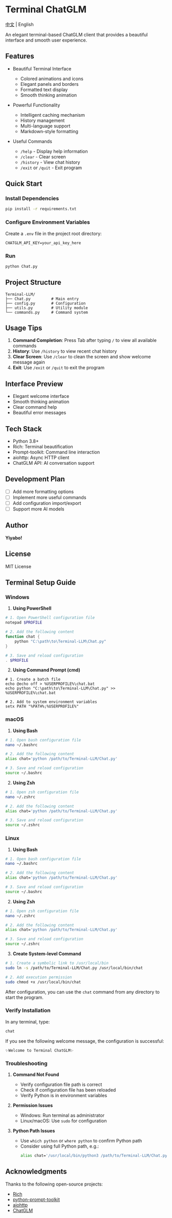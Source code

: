 # Terminal ChatGLM 

[中文](README.md) | English

An elegant terminal-based ChatGLM client that provides a beautiful interface and smooth user experience.

## Features

- Beautiful Terminal Interface
  - Colored animations and icons
  - Elegant panels and borders
  - Formatted text display
  - Smooth thinking animation

- Powerful Functionality
  - Intelligent caching mechanism
  - History management
  - Multi-language support
  - Markdown-style formatting

- Useful Commands
  - `/help` - Display help information
  - `/clear` - Clear screen
  - `/history` - View chat history
  - `/exit` or `/quit` - Exit program

## Quick Start

### Install Dependencies

```bash
pip install -r requirements.txt
```

### Configure Environment Variables

Create a `.env` file in the project root directory:
```env
CHATGLM_API_KEY=your_api_key_here
```

### Run

```bash
python Chat.py
```

## Project Structure

```
Terminal-LLM/
├── Chat.py         # Main entry
├── config.py       # Configuration
├── utils.py        # Utility module
└── commands.py     # Command system
```

## Usage Tips

1. **Command Completion**: Press Tab after typing `/` to view all available commands
2. **History**: Use `/history` to view recent chat history
3. **Clear Screen**: Use `/clear` to clean the screen and show welcome message again
4. **Exit**: Use `/exit` or `/quit` to exit the program

## Interface Preview

- Elegant welcome interface
- Smooth thinking animation
- Clear command help
- Beautiful error messages

## Tech Stack

- Python 3.8+
- Rich: Terminal beautification
- Prompt-toolkit: Command line interaction
- aiohttp: Async HTTP client
- ChatGLM API: AI conversation support

## Development Plan

- [ ] Add more formatting options
- [ ] Implement more useful commands
- [ ] Add configuration import/export
- [ ] Support more AI models

## Author

**Yiyabo!**

## License

MIT License

## Terminal Setup Guide

### Windows

1. **Using PowerShell**
```powershell
# 1. Open PowerShell configuration file
notepad $PROFILE

# 2. Add the following content
function chat {
    python "C:\path\to\Terminal-LLM\Chat.py"
}

# 3. Save and reload configuration
. $PROFILE
```

2. **Using Command Prompt (cmd)**
```batch
# 1. Create a batch file
echo @echo off > %USERPROFILE%\chat.bat
echo python "C:\path\to\Terminal-LLM\Chat.py" >> %USERPROFILE%\chat.bat

# 2. Add to system environment variables
setx PATH "%PATH%;%USERPROFILE%"
```

### macOS

1. **Using Bash**
```bash
# 1. Open bash configuration file
nano ~/.bashrc

# 2. Add the following content
alias chat='python /path/to/Terminal-LLM/Chat.py'

# 3. Save and reload configuration
source ~/.bashrc
```

2. **Using Zsh**
```zsh
# 1. Open zsh configuration file
nano ~/.zshrc

# 2. Add the following content
alias chat='python /path/to/Terminal-LLM/Chat.py'

# 3. Save and reload configuration
source ~/.zshrc
```

### Linux

1. **Using Bash**
```bash
# 1. Open bash configuration file
nano ~/.bashrc

# 2. Add the following content
alias chat='python /path/to/Terminal-LLM/Chat.py'

# 3. Save and reload configuration
source ~/.bashrc
```

2. **Using Zsh**
```zsh
# 1. Open zsh configuration file
nano ~/.zshrc

# 2. Add the following content
alias chat='python /path/to/Terminal-LLM/Chat.py'

# 3. Save and reload configuration
source ~/.zshrc
```

3. **Create System-level Command**
```bash
# 1. Create a symbolic link to /usr/local/bin
sudo ln -s /path/to/Terminal-LLM/Chat.py /usr/local/bin/chat

# 2. Add execution permission
sudo chmod +x /usr/local/bin/chat
```

After configuration, you can use the `chat` command from any directory to start the program.

### Verify Installation

In any terminal, type:
```bash
chat
```

If you see the following welcome message, the configuration is successful:
```
✨Welcome to Terminal ChatGLM✨
```

### Troubleshooting

1. **Command Not Found**
   - Verify configuration file path is correct
   - Check if configuration file has been reloaded
   - Verify Python is in environment variables

2. **Permission Issues**
   - Windows: Run terminal as administrator
   - Linux/macOS: Use `sudo` for configuration

3. **Python Path Issues**
   - Use `which python` or `where python` to confirm Python path
   - Consider using full Python path, e.g.:
     ```bash
     alias chat='/usr/local/bin/python3 /path/to/Terminal-LLM/Chat.py'
     ```

## Acknowledgments

Thanks to the following open-source projects:
- [Rich](https://github.com/Textualize/rich)
- [python-prompt-toolkit](https://github.com/prompt-toolkit/python-prompt-toolkit)
- [aiohttp](https://github.com/aio-libs/aiohttp)
- [ChatGLM](https://github.com/THUDM/ChatGLM)
